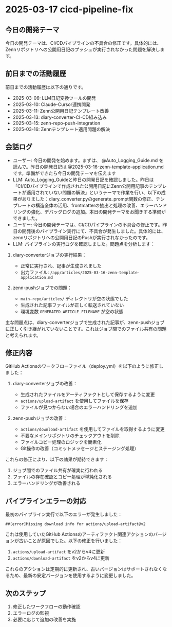 # 2025-03-17 cicd-pipeline-fix

## 今日の開発テーマ
今日の開発テーマは、CI/CDパイプラインの不具合の修正です。具体的には、Zennリポジトリへの公開用日記のプッシュが実行されなかった問題を解決します。

## 前日までの活動履歴
前日までの活動履歴は以下の通りです。
* 2025-03-06: LLM日記変換ツールの開発
* 2025-03-10: Claude-Cursor連携開発
* 2025-03-11: Zenn公開用日記テンプレート改善
* 2025-03-13: diary-converter-CI-CD組み込み
* 2025-03-15: zenn-repo-push-integration
* 2025-03-16: Zennテンプレート適用問題の解決

## 会話ログ

- ユーザー: 今日の開発を始めます。まずは、 @Auto_Logging_Guide.md  を読んで。昨日の開発日記は @2025-03-16-zenn-template-application.md です。準備ができたら今日の開発テーマを伝えます
- LLM: Auto_Logging_Guideと昨日の開発日記を確認しました。昨日は「CI/CDパイプラインで作成された公開用日記にZenn公開用記事のテンプレートが適用されていない問題の解決」というテーマで作業を行い、以下の成果がありました：diary_converter.pyのgenerate_prompt関数の修正、テンプレートの構造全体の活用、frontmatterの抽出と処理の改善、エラーハンドリングの強化、デバッグログの追加。本日の開発テーマをお聞きする準備ができました。
- ユーザー: 今日の開発テーマは、CI/CDパイプラインの不具合の修正です。昨日の開発後のパイプライン実行にて、不具合が発生しました。具体的には、zennリポジトリへの公開用日記のPushが実行されなかったのです。
- LLM: パイプラインの実行ログを確認しました。問題点を分析します：

1. diary-converterジョブの実行結果：
   - 正常に実行され、記事が生成されました
   - 出力ファイル: `/app/articles/2025-03-16-zenn-template-application.md`

2. zenn-pushジョブでの問題：
   - `main-repo/articles/` ディレクトリが空の状態でした
   - 生成された記事ファイルが正しく転送されていない
   - 環境変数 `GENERATED_ARTICLE_FILENAME` が空の状態

主な問題点は、diary-converterジョブで生成された記事が、zenn-pushジョブに正しく引き継がれていないことです。これはジョブ間でのファイル共有の問題と考えられます。

## 修正内容

GitHub Actionsのワークフローファイル（deploy.yml）を以下のように修正しました：

1. diary-converterジョブの改善：
   - 生成されたファイルをアーティファクトとして保存するように変更
   - `actions/upload-artifact` を使用してファイルを保存
   - ファイルが見つからない場合のエラーハンドリングを追加

2. zenn-pushジョブの改善：
   - `actions/download-artifact` を使用してファイルを取得するように変更
   - 不要なメインリポジトリのチェックアウトを削除
   - ファイルコピー処理のロジックを簡素化
   - Git操作の改善（コミットメッセージとステージング処理）

これらの修正により、以下の効果が期待できます：

1. ジョブ間でのファイル共有が確実に行われる
2. ファイルの存在確認とコピー処理が単純化される
3. エラーハンドリングが改善される

## パイプラインエラーの対応

最初のパイプライン実行で以下のエラーが発生しました：
```
##[error]Missing download info for actions/upload-artifact@v2
```

これは使用していたGitHub Actionsのアーティファクト関連アクションのバージョンが古いことが原因でした。以下の修正を行いました：

1. `actions/upload-artifact` をv2からv4に更新
2. `actions/download-artifact` をv2からv4に更新

これらのアクションは定期的に更新され、古いバージョンはサポートされなくなるため、最新の安定バージョンを使用するように変更しました。

## 次のステップ

1. 修正したワークフローの動作確認
2. エラーログの監視
3. 必要に応じて追加の改善を実施 